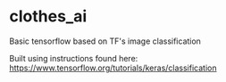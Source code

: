 # clothes_ai
Basic tensorflow based on TF's image classification

Built using instructions found here:
https://www.tensorflow.org/tutorials/keras/classification

